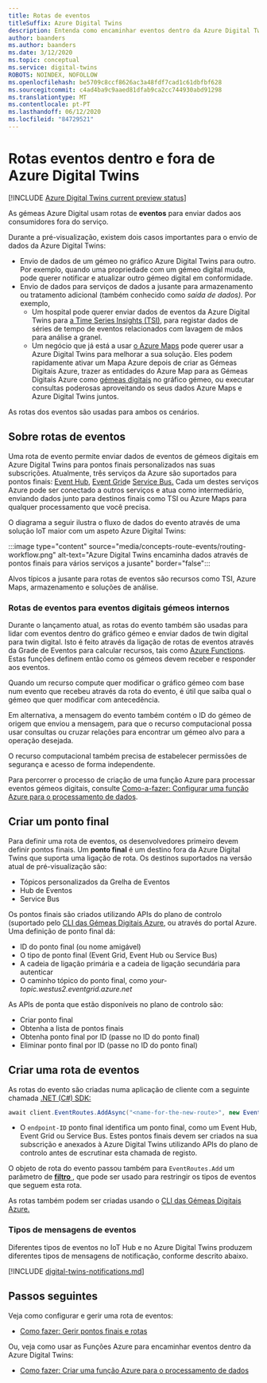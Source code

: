 ```yaml
---
title: Rotas de eventos
titleSuffix: Azure Digital Twins
description: Entenda como encaminhar eventos dentro da Azure Digital Twins e para outros Serviços Azure.
author: baanders
ms.author: baanders
ms.date: 3/12/2020
ms.topic: conceptual
ms.service: digital-twins
ROBOTS: NOINDEX, NOFOLLOW
ms.openlocfilehash: be5709c8ccf8626ac3a48fdf7cad1c61dbfbf628
ms.sourcegitcommit: c4ad4ba9c9aaed81dfab9ca2cc744930abd91298
ms.translationtype: MT
ms.contentlocale: pt-PT
ms.lasthandoff: 06/12/2020
ms.locfileid: "84729521"
---
```

# <a name="route-events-within-and-outside-of-azure-digital-twins"></a>Rotas eventos dentro e fora de Azure Digital Twins

[!INCLUDE [Azure Digital Twins current preview status](../../includes/digital-twins-preview-status.md)]

As gémeas Azure Digital usam rotas de **eventos** para enviar dados aos consumidores fora do serviço. 

Durante a pré-visualização, existem dois casos importantes para o envio de dados da Azure Digital Twins:
* Envio de dados de um gémeo no gráfico Azure Digital Twins para outro. Por exemplo, quando uma propriedade com um gémeo digital muda, pode querer notificar e atualizar outro gémeo digital em conformidade.
* Envio de dados para serviços de dados a jusante para armazenamento ou tratamento adicional (também conhecido como *saída de dados).* Por exemplo,
  - Um hospital pode querer enviar dados de eventos da Azure Digital Twins para [a Time Series Insights (TSI)](../time-series-insights/time-series-insights-update-overview.md), para registar dados de séries de tempo de eventos relacionados com lavagem de mãos para análise a granel.
  - Um negócio que já está a usar [o Azure Maps](../azure-maps/about-azure-maps.md) pode querer usar a Azure Digital Twins para melhorar a sua solução. Eles podem rapidamente ativar um Mapa Azure depois de criar as Gémeas Digitais Azure, trazer as entidades do Azure Map para as Gémeas Digitais Azure como [gémeas digitais](concepts-twins-graph.md) no gráfico gémeo, ou executar consultas poderosas aproveitando os seus dados Azure Maps e Azure Digital Twins juntos.

As rotas dos eventos são usadas para ambos os cenários.

## <a name="about-event-routes"></a>Sobre rotas de eventos

Uma rota de evento permite enviar dados de eventos de gémeos digitais em Azure Digital Twins para pontos finais personalizados nas suas subscrições. Atualmente, três serviços da Azure são suportados para pontos finais: [Event Hub,](../event-hubs/event-hubs-about.md) [Event Grid](../event-grid/overview.md)e [Service Bus.](../service-bus-messaging/service-bus-messaging-overview.md) Cada um destes serviços Azure pode ser conectado a outros serviços e atua como intermediário, enviando dados junto para destinos finais como TSI ou Azure Maps para qualquer processamento que você precisa.

O diagrama a seguir ilustra o fluxo de dados do evento através de uma solução IoT maior com um aspeto Azure Digital Twins:

:::image type="content" source="media/concepts-route-events/routing-workflow.png" alt-text="Azure Digital Twins encaminha dados através de pontos finais para vários serviços a jusante" border="false":::

Alvos típicos a jusante para rotas de eventos são recursos como TSI, Azure Maps, armazenamento e soluções de análise.

### <a name="event-routes-for-internal-digital-twin-events"></a>Rotas de eventos para eventos digitais gémeos internos

Durante o lançamento atual, as rotas do evento também são usadas para lidar com eventos dentro do gráfico gémeo e enviar dados de twin digital para twin digital. Isto é feito através da ligação de rotas de eventos através da Grade de Eventos para calcular recursos, tais como [Azure Functions](../azure-functions/functions-overview.md). Estas funções definem então como os gémeos devem receber e responder aos eventos. 

Quando um recurso compute quer modificar o gráfico gémeo com base num evento que recebeu através da rota do evento, é útil que saiba qual o gémeo que quer modificar com antecedência. 

Em alternativa, a mensagem do evento também contém o ID do gémeo de origem que enviou a mensagem, para que o recurso computacional possa usar consultas ou cruzar relações para encontrar um gémeo alvo para a operação desejada. 

O recurso computacional também precisa de estabelecer permissões de segurança e acesso de forma independente.

Para percorrer o processo de criação de uma função Azure para processar eventos gémeos digitais, consulte [Como-a-fazer: Configurar uma função Azure para o processamento de dados](how-to-create-azure-function.md).

## <a name="create-an-endpoint"></a>Criar um ponto final

Para definir uma rota de eventos, os desenvolvedores primeiro devem definir pontos finais. Um **ponto final** é um destino fora da Azure Digital Twins que suporta uma ligação de rota. Os destinos suportados na versão atual de pré-visualização são:
* Tópicos personalizados da Grelha de Eventos
* Hub de Eventos
* Service Bus

Os pontos finais são criados utilizando APIs do plano de controlo (suportado pelo [CLI das Gémeas Digitais Azure](how-to-use-cli.md), ou através do portal Azure. Uma definição de ponto final dá:
* ID do ponto final (ou nome amigável)
* O tipo de ponto final (Event Grid, Event Hub ou Service Bus)
* A cadeia de ligação primária e a cadeia de ligação secundária para autenticar 
* O caminho tópico do ponto final, como *your-topic.westus2.eventgrid.azure.net*

As APIs de ponta que estão disponíveis no plano de controlo são:
* Criar ponto final
* Obtenha a lista de pontos finais
* Obtenha ponto final por ID (passe no ID do ponto final)
* Eliminar ponto final por ID (passe no ID do ponto final)

## <a name="create-an-event-route"></a>Criar uma rota de eventos
 
As rotas do evento são criadas numa aplicação de cliente com a seguinte chamada [.NET (C#) SDK:](how-to-use-apis-sdks.md) 

```csharp
await client.EventRoutes.AddAsync("<name-for-the-new-route>", new EventRoute("<endpoint-ID>"));
```

* O `endpoint-ID` ponto final identifica um ponto final, como um Event Hub, Event Grid ou Service Bus. Estes pontos finais devem ser criados na sua subscrição e anexados à Azure Digital Twins utilizando APIs do plano de controlo antes de escrutinar esta chamada de registo.

O objeto de rota do evento passou também para `EventRoutes.Add` um parâmetro de [ **filtro** ](./how-to-manage-routes.md#filter-events), que pode ser usado para restringir os tipos de eventos que seguem esta rota.

As rotas também podem ser criadas usando o [CLI das Gémeas Digitais Azure.](how-to-use-cli.md)

### <a name="types-of-event-messages"></a>Tipos de mensagens de eventos

Diferentes tipos de eventos no IoT Hub e no Azure Digital Twins produzem diferentes tipos de mensagens de notificação, conforme descrito abaixo.

[!INCLUDE [digital-twins-notifications.md](../../includes/digital-twins-notifications.md)]

## <a name="next-steps"></a>Passos seguintes

Veja como configurar e gerir uma rota de eventos:
* [Como fazer: Gerir pontos finais e rotas](how-to-manage-routes.md)

Ou, veja como usar as Funções Azure para encaminhar eventos dentro da Azure Digital Twins:
* [Como fazer: Criar uma função Azure para o processamento de dados](how-to-create-azure-function.md)